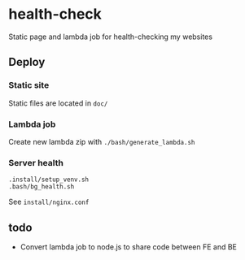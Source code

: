 # health-check
Static page and lambda job for health-checking my websites

## Deploy

### Static site

Static files are located in `doc/`

### Lambda job

Create new lambda zip with `./bash/generate_lambda.sh`

### Server health
```
.install/setup_venv.sh
.bash/bg_health.sh
```

See `install/nginx.conf`

## todo

- Convert lambda job to node.js to share code between FE and BE
